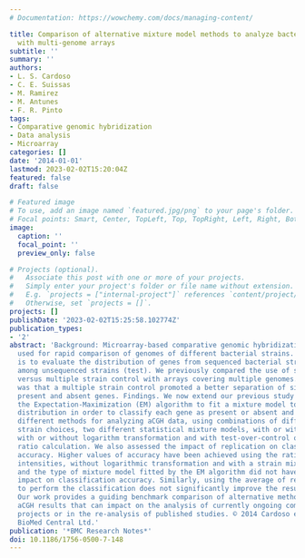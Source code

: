 ```yaml
---
# Documentation: https://wowchemy.com/docs/managing-content/

title: Comparison of alternative mixture model methods to analyze bacterial CGH experiments
  with multi-genome arrays
subtitle: ''
summary: ''
authors:
- L. S. Cardoso
- C. E. Suissas
- M. Ramirez
- M. Antunes
- F. R. Pinto
tags:
- Comparative genomic hybridization
- Data analysis
- Microarray
categories: []
date: '2014-01-01'
lastmod: 2023-02-02T15:20:04Z
featured: false
draft: false

# Featured image
# To use, add an image named `featured.jpg/png` to your page's folder.
# Focal points: Smart, Center, TopLeft, Top, TopRight, Left, Right, BottomLeft, Bottom, BottomRight.
image:
  caption: ''
  focal_point: ''
  preview_only: false

# Projects (optional).
#   Associate this post with one or more of your projects.
#   Simply enter your project's folder or file name without extension.
#   E.g. `projects = ["internal-project"]` references `content/project/deep-learning/index.md`.
#   Otherwise, set `projects = []`.
projects: []
publishDate: '2023-02-02T15:25:58.102774Z'
publication_types:
- '2'
abstract: 'Background: Microarray-based comparative genomic hybridization (aCGH) is
  used for rapid comparison of genomes of different bacterial strains. The purpose
  is to evaluate the distribution of genes from sequenced bacterial strains (control)
  among unsequenced strains (test). We previously compared the use of single strain
  versus multiple strain control with arrays covering multiple genomes. The conclusion
  was that a multiple strain control promoted a better separation of signals between
  present and absent genes. Findings. We now extend our previous study by applying
  the Expectation-Maximization (EM) algorithm to fit a mixture model to the signal
  distribution in order to classify each gene as present or absent and by comparing
  different methods for analyzing aCGH data, using combinations of different control
  strain choices, two different statistical mixture models, with or without normalization,
  with or without logarithm transformation and with test-over-control or inverse signal
  ratio calculation. We also assessed the impact of replication on classification
  accuracy. Higher values of accuracy have been achieved using the ratio of control-over-test
  intensities, without logarithmic transformation and with a strain mix control. Normalization
  and the type of mixture model fitted by the EM algorithm did not have a significant
  impact on classification accuracy. Similarly, using the average of replicate arrays
  to perform the classification does not significantly improve the results. Conclusions:
  Our work provides a guiding benchmark comparison of alternative methods to analyze
  aCGH results that can impact on the analysis of currently ongoing comparative genomic
  projects or in the re-analysis of published studies. © 2014 Cardoso et al.; licensee
  BioMed Central Ltd.'
publication: '*BMC Research Notes*'
doi: 10.1186/1756-0500-7-148
---
```

